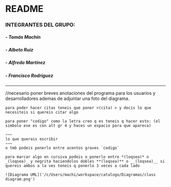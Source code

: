 # README #

### __INTEGRANTES DEL GRUPO:__
	
#####	- __Tomás Machín__
#####	- __Albeto Ruiz__
#####	- __Alfredo Martinez__	
#####	- __Francisco Rodriguez__
___

//necesario poner breves anotaciones del programa para los usuarios y desarrolladores ademas de adjuntar una foto del diagrama.

	para poder hacer citas teneis que poner >(cita) > y decis lo que necesiteis si quereis citar algo
	
	para poner "codigo" como la letra creo q es teneis q hacer esto: (el simbolo ese es con alt gr 4 y haces un espacio para que apareca)
	
	~~~
	lo que querais escribir
	~~~
	o tmb podeis ponerlo entre acentos graves `codigo`
	
	para marcar algo en cursiva podeis o ponerlo entre *(loqsea)* o _(loqsea)_ y negrita haciendolos dobles **(loqsea)** o __(loqsea)__ si quereis ambos a la ves teneis q ponerlo 3 veces a cada lado
	
	![Diagrama UML]('/c/Users/machi/workspace/catalogo/Diagramas/class diagram.png')
